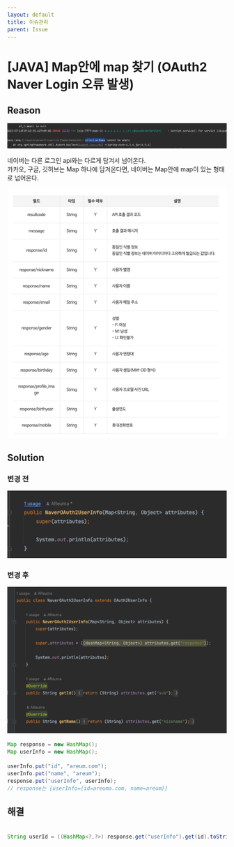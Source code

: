 ```yaml
---
layout: default
title: 이슈관리
parent: Issue
---
```


# [JAVA] Map안에 map 찾기 (OAuth2 Naver Login 오류 발생)


## Reason 
![error.png](/assets/images/Project/Issue/Issue2/error.png)
    
네이버는 다른 로그인 api와는 다르게 담겨서 넘어온다.  
카카오, 구글, 깃허브는 Map 하나에 담겨온다면, 네이버는 Map안에 map이 있는 형태로 넘어온다.  
      
![img.png](/assets/images/Project/Issue/Issue2/img.png)
         

## Solution 
### 변경 전 
![before.png](/assets/images/Project/Issue/Issue2/before.png)
      
### 변경 후 
![after.png](/assets/images/Project/Issue/Issue2/after.png)
      
      
  

~~~ java
Map response = new HashMap();
Map userInfo = new HashMap();

userInfo.put("id", "areum.com");
userInfo.put("name", "areum");
response.put("userInfo", userInfo);
// response는 {userInfo={id=areuma.com, name=areum}}
~~~

## 해결
~~~ java

String userId = ((HashMap<?,?>) response.get("userInfo").get(id).toString();)

~~~